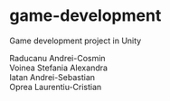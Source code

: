 # game-development
Game development project in Unity  
  
Raducanu Andrei-Cosmin  
Voinea Stefania Alexandra  
Iatan Andrei-Sebastian  
Oprea Laurentiu-Cristian  
